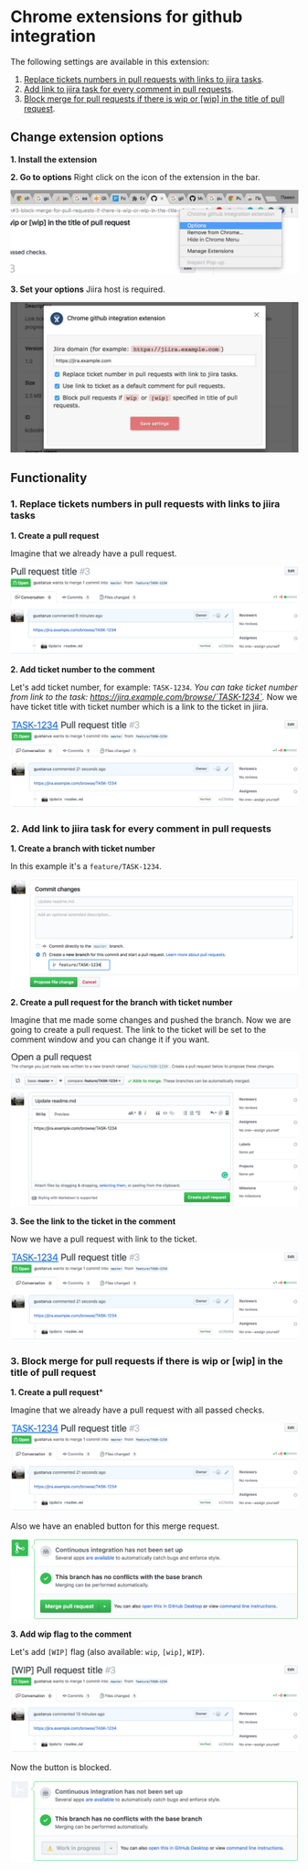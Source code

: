 # Chrome extensions for github integration
The following settings are available in this extension:
1. [Replace tickets numbers in pull requests with links to jiira tasks](#1-replace-tickets-numbers-in-pull-requests-with-links-to-jiira-tasks).
2. [Add link to jiira task for every comment in pull requests](#2-add-link-to-jiira-task-for-every-comment-in-pull-requests).
3. [Block merge for pull requests if there is wip or \[wip\] in the title of pull request](#3-block-merge-for-pull-requests-if-there-is-wip-or-wip-in-the-title-of-pull-request).

## Change extension options
**1. Install the extension**

**2. Go to options**
Right click on the icon of the extension in the bar.


![Default pull request title](docs/images/options-1.png)


**3. Set your options**
Jiira host is required.


![Default pull request title](docs/images/options-2.png)

## Functionality
### 1. Replace tickets numbers in pull requests with links to jiira tasks
**1. Create a pull request**

Imagine that we already have a pull request.


![Default pull request title](docs/images/ticket-1.png)

**2. Add ticket number to the comment**

Let's add ticket number, for example: `TASK-1234`.
*You can take ticket number from link to the task: https://jira.example.com/browse/`TASK-1234`.*
Now we have ticket title with ticket number which is a link to the ticket in jiira.


![Add ticket number](docs/images/ticket-2.png)

### 2. Add link to jiira task for every comment in pull requests
**1. Create a branch with ticket number**

In this example it's a `feature/TASK-1234`.


![Create a branch](docs/images/comment-1.png)

**2. Create a pull request for the branch with ticket number**

Imagine that me made some changes and pushed the branch. Now we are going to create a pull request.
The link to the ticket will be set to the comment window and you can change it if you want.  


![Create a pull request](docs/images/comment-2.png)

**3. See the link to the ticket in the comment**

Now we have a pull request with link to the ticket.


![See the link](docs/images/comment-3.png)

### 3. Block merge for pull requests if there is wip or \[wip\] in the title of pull request
**1. Create a pull request***

Imagine that we already have a pull request with all passed checks.


![Default pull request title](docs/images/wip-1-1.png)

Also we have an enabled button for this merge request.


![The button is available](docs/images/wip-1-2.png)

**3. Add wip flag to the comment**

Let's add `[WIP]` flag (also available: `wip`, `[wip]`, `WIP`).


![The title was changed](docs/images/wip-2-1.png)

Now the button is blocked.


![The button is blocked](docs/images/wip-2-2.png)

